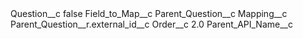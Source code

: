 <?xml version="1.0" encoding="UTF-8"?>
<CustomMetadata xmlns="http://soap.sforce.com/2006/04/metadata" xmlns:xsi="http://www.w3.org/2001/XMLSchema-instance" xmlns:xsd="http://www.w3.org/2001/XMLSchema">
    <label>Question__c</label>
    <protected>false</protected>
    <values>
        <field>Field_to_Map__c</field>
        <value xsi:type="xsd:string">Parent_Question__c</value>
    </values>
    <values>
        <field>Mapping__c</field>
        <value xsi:type="xsd:string">Parent_Question__r.external_id__c</value>
    </values>
    <values>
        <field>Order__c</field>
        <value xsi:type="xsd:double">2.0</value>
    </values>
    <values>
        <field>Parent_API_Name__c</field>
        <value xsi:nil="true"/>
    </values>
</CustomMetadata>
